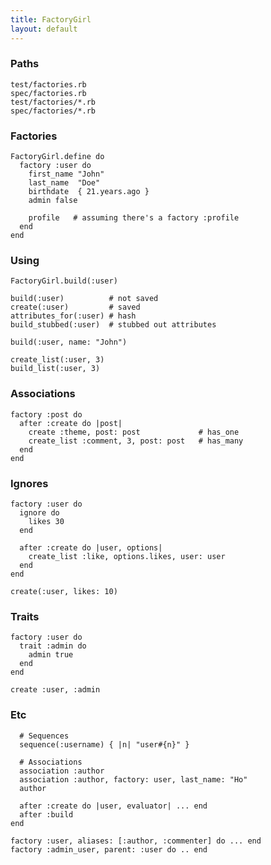 ```yaml
---
title: FactoryGirl
layout: default
---
```


### Paths

    test/factories.rb
    spec/factories.rb
    test/factories/*.rb
    spec/factories/*.rb

### Factories

    FactoryGirl.define do
      factory :user do
        first_name "John"
        last_name  "Doe"
        birthdate  { 21.years.ago }
        admin false

        profile   # assuming there's a factory :profile
      end
    end

### Using

    FactoryGirl.build(:user)

    build(:user)          # not saved
    create(:user)         # saved
    attributes_for(:user) # hash
    build_stubbed(:user)  # stubbed out attributes

    build(:user, name: "John")

    create_list(:user, 3)
    build_list(:user, 3)

### Associations

    factory :post do
      after :create do |post|
        create :theme, post: post             # has_one
        create_list :comment, 3, post: post   # has_many
      end
    end

### Ignores

    factory :user do
      ignore do
        likes 30
      end

      after :create do |user, options|
        create_list :like, options.likes, user: user
      end
    end

    create(:user, likes: 10)

### Traits

    factory :user do
      trait :admin do
        admin true
      end
    end

    create :user, :admin

### Etc

      # Sequences
      sequence(:username) { |n| "user#{n}" }

      # Associations
      association :author
      association :author, factory: user, last_name: "Ho"
      author

      after :create do |user, evaluator| ... end
      after :build
    end

    factory :user, aliases: [:author, :commenter] do ... end
    factory :admin_user, parent: :user do .. end

